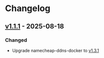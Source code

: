 # Changelog

<!--
All notable changes to this project will be documented in this file.

The format is based on [Keep a Changelog](https://keepachangelog.com/en/1.1.0/),
and this project adheres to [Semantic Versioning](https://semver.org/spec/v2.0.0.html).
-->

## [v1.1.1] - 2025-08-18

### Changed

- Upgrade namecheap-ddns-docker to [v1.3.1](https://github.com/navilg/namecheap-ddns-docker/releases/tag/1.3.1)

[v1.1.1]: https://github.com/edoren/hassio-addons/releases/tag/v1.1.0-namecheap
